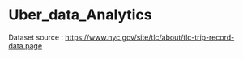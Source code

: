 # Uber_data_Analytics


Dataset source : https://www.nyc.gov/site/tlc/about/tlc-trip-record-data.page
